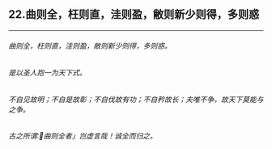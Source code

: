 ## 22.曲则全，枉则直，洼则盈，敝则新少则得，多则惑
---


###### 曲则全，枉则直，洼则盈，敝则新少则得，多则惑。

###### 是以圣人抱一为天下式。

###### 不自见故明；不自是故彰；不自伐故有功；不自矜故长；夫唯不争，故天下莫能与之争。

###### 古之所谓∶曲则全者」岂虚言哉！诚全而归之。

######  

